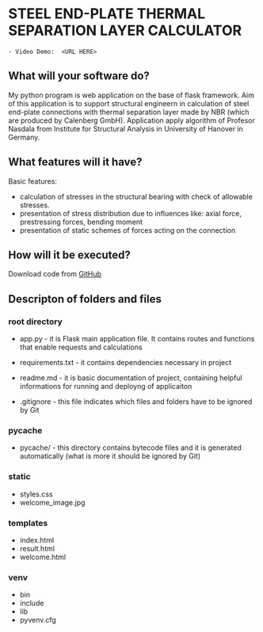  # STEEL END-PLATE THERMAL SEPARATION LAYER CALCULATOR
    - Video Demo:  <URL HERE>

## What will your software do?
My python program is web application on the base of flask framework. Aim of this application is to support structural engineern in calculation of steel end-plate connections with thermal separation layer made by NBR (which are produced by Calenberg GmbH). Application apply algorithm of Profesor Nasdala from Institute for Structural Analysis in University of Hanover in Germany.
    
## What features will it have?
Basic features:
- calculation of stresses in the structural bearing with check of allowable stresses.
- presentation of stress distribution due to influences like: axial force, prestressing forces, bending moment
- presentation of static schemes of forces acting on the connection

## How will it be executed?
Download code from [GitHub](https://github.com/mateo139/CICORE_CS50)

## Descripton of folders and files

### root directory
- app.py - it is Flask main application file. It contains routes and functions that enable requests and calculations

- requirements.txt - it contains dependencies necessary in project

- readme.md - it is basic documentation of project, containing helpful informations for running and deployng of applicaiton
- .gitignore - this file indicates which files and folders have to be ignored by Git

### __pycache__
- pycache/ - this directory contains bytecode files and it is generated automatically (what is more it should be ignored by Git)

### static
- styles.css
- welcome_image.jpg

### templates
- index.html
- result.html
- welcome.html

### venv
- bin
- include
- lib
- pyvenv.cfg


